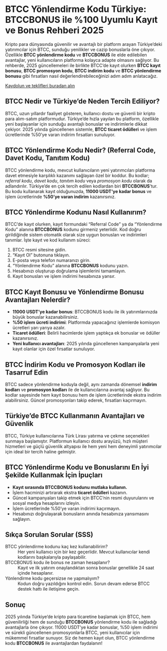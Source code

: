
<h1>BTCC Yönlendirme Kodu Türkiye: BTCCBONUS ile %100 Uyumlu Kayıt ve Bonus Rehberi 2025</h1>
<p>Kripto para dünyasında güvenilir ve avantajlı bir platform arayan Türkiye’deki yatırımcılar için BTCC, sunduğu yenilikler ve cazip bonuslarla öne çıkıyor. Özellikle <strong>BTCC yönlendirme kodu</strong> ve <strong>BTCCBONUS</strong> ile elde edilebilen avantajlar, yeni kullanıcıların platforma kolayca adapte olmasını sağlıyor. Bu rehberde, 2025 güncellemeleri ile birlikte BTCC’de kayıt olurken <strong>BTCC kayıt bonusu</strong>, <strong>BTCC promosyon kodu</strong>, <strong>BTCC indirim kodu</strong> ve <strong>BTCC yönlendirme bonusu</strong> gibi fırsatları nasıl değerlendirebileceğinizi adım adım anlatacağız.</p>
<p><a href="https://partner.btcc.com/us/c/BTCCBONUS/9303" target="_blank">Kaydolun ve teklifleri buradan alın </a></p> 
<img src="https://images.mirror-media.xyz/publication-images/Ih1K7BTSZ3Z5VHtGmbLg1.png?height=960&amp;width=1920" decoding="async" data-nimg="fill" class="css-xah9so" style="position:absolute;top:0;left:0;bottom:0;right:0;box-sizing:border-box;padding:0;border:none;margin:auto;display:block;width:0;height:0;min-width:100%;max-width:100%;min-height:100%;max-height:100%">

<h2>BTCC Nedir ve Türkiye’de Neden Tercih Ediliyor?</h2>
<p>BTCC, uzun yıllardır faaliyet gösteren, kullanıcı dostu ve güvenli bir kripto para alım-satım platformudur. Türkiye’de hızla yayılan bu platform, özellikle yeni başlayanlar için sunduğu avantajlı bonuslar ve indirimlerle dikkat çekiyor. 2025 yılında güncellenen sistemle, <strong>BTCC ticaret ödülleri</strong> ve işlem ücretlerinde %50’ye varan indirim fırsatları sunuluyor.</p>
<h2>BTCC Yönlendirme Kodu Nedir? (Referral Code, Davet Kodu, Tanıtım Kodu)</h2>
<p>BTCC yönlendirme kodu, mevcut kullanıcıların yeni yatırımcıları platforma davet etmesiyle karşılıklı kazanımı sağlayan özel bir koddur. Bu kodlar; <em>referral kodu</em>, <em>davet kodu</em>, <em>tanıtım kodu</em> veya <em>promosyon kodu</em> olarak da adlandırılır. Türkiye’de en çok tercih edilen kodlardan biri <strong>BTCCBONUS</strong>’tur. Bu kodu kullanarak kayıt olduğunuzda, <strong>11000 USDT’ye kadar bonus</strong> ve işlem ücretlerinde <strong>%50’ye varan indirim</strong> kazanırsınız.</p>
<h2>BTCC Yönlendirme Kodunu Nasıl Kullanırım?</h2>
<p>BTCC’de kayıt olurken, kayıt formundaki “Referral Code” ya da “Yönlendirme Kodu” alanına <strong>BTCCBONUS</strong> kodunu girmeniz yeterlidir. Kod doğru girildiğinde sistem otomatik olarak size uygun bonusları ve indirimleri tanımlar. İşte kayıt ve kod kullanım süreci:</p>
<ol>
<li>BTCC resmi sitesine gidin.</li>
<li>“Kayıt Ol” butonuna tıklayın.</li>
<li>E-posta veya telefon numaranızı girin.</li>
<li>“Yönlendirme Kodu” alanına <strong>BTCCBONUS</strong> kodunu yazın.</li>
<li>Hesabınızı oluşturup doğrulama işlemlerini tamamlayın.</li>
<li>Kayıt bonusları ve işlem indirimi hesabınıza yansır.</li>
</ol>
<h2>BTCC Kayıt Bonusu ve Yönlendirme Bonusu Avantajları Nelerdir?</h2>
<ul>
<li><strong>11000 USDT’ye kadar bonus</strong>: BTCCBONUS kodu ile ilk yatırımlarınızda büyük bonuslar kazanabilirsiniz.</li>
<li><strong>%50 işlem ücreti indirimi</strong>: Platformda yapacağınız işlemlerde komisyon ücretleri yarı yarıya azalır.</li>
<li><strong>Ticaret ödülleri</strong>: Belirli hacimlerde işlem yaptıkça ek bonuslar ve ödüller kazanırsınız.</li>
<li><strong>Yeni kullanıcı avantajları</strong>: 2025 yılında güncellenen kampanyalarla yeni kayıt olanlar için özel fırsatlar sunuluyor.</li>
</ul>
<h2>BTCC İndirim Kodu ve Promosyon Kodları ile Tasarruf Edin</h2>
<p>BTCC sadece yönlendirme koduyla değil, aynı zamanda dönemsel <strong>indirim kodları</strong> ve <strong>promosyon kodları</strong> ile de kullanıcılarına avantaj sağlıyor. Bu kodlar sayesinde hem kayıt bonusu hem de işlem ücretlerinde ekstra indirim alabilirsiniz. Güncel promosyonları takip ederek, fırsatları kaçırmayın.</p>
<h2>Türkiye’de BTCC Kullanmanın Avantajları ve Güvenlik</h2>
<p>BTCC, Türkiye kullanıcılarına Türk Lirası yatırma ve çekme seçenekleri sunmaya başlamıştır. Platformun kullanıcı dostu arayüzü, hızlı müşteri hizmetleri ve güçlü güvenlik altyapısı ile hem yeni hem deneyimli yatırımcılar için ideal bir tercih haline gelmiştir.</p>
<h2>BTCC Yönlendirme Kodu ve Bonuslarını En İyi Şekilde Kullanmak İçin İpuçları</h2>
<ul>
<li><strong>Kayıt sırasında BTCCBONUS kodunu mutlaka kullanın.</strong></li>
<li>İşlem hacminizi artırarak ekstra <strong>ticaret ödülleri</strong> kazanın.</li>
<li>Güncel kampanyaları takip etmek için BTCC’nin resmi duyurularını ve sosyal medya hesaplarını izleyin.</li>
<li>İşlem ücretlerinde %50’ye varan indirimi kaçırmayın.</li>
<li>Hesabınızı doğrulayarak bonusların anında hesabınıza yansımasını sağlayın.</li>
</ul>
<h2>Sıkça Sorulan Sorular (SSS)</h2>
<dl>
<dt>BTCC yönlendirme kodunu kaç kez kullanabilirim?</dt>
<dd>Her yeni kullanıcı için bir kez geçerlidir. Mevcut kullanıcılar kendi kodlarını başkalarıyla paylaşabilir.</dd>
<dt>BTCCBONUS kodu ile bonus ne zaman hesaplanır?</dt>
<dd>Kayıt ve ilk yatırım onaylandıktan sonra bonuslar genellikle 24 saat içinde hesaplanır.</dd>
<dt>Yönlendirme kodu geçersizse ne yapmalıyım?</dt>
<dd>Kodun doğru yazıldığını kontrol edin. Sorun devam ederse BTCC destek hattı ile iletişime geçin.</dd>
</dl>
<h2>Sonuç</h2>
<p>2025 yılında Türkiye’de kripto para ticaretine başlamak için BTCC, hem güvenilirliği hem de sunduğu <strong>BTCCBONUS</strong> yönlendirme kodu ile sağladığı avantajlarla öne çıkıyor. 11000 USDT’ye kadar bonuslar, %50 işlem indirimi ve sürekli güncellenen promosyonlarla BTCC, yeni kullanıcılar için mükemmel fırsatlar sunuyor. Siz de hemen kayıt olun, BTCC yönlendirme kodu <strong>BTCCBONUS</strong> ile avantajlardan faydalanın!</p>
</article>
</body>
</html>
